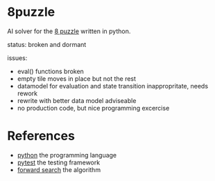 8puzzle
=======

AI solver for the [8 puzzle](http://en.wikipedia.org/wiki/8_puzzle) written in python.

status: broken and dormant

issues:
* eval() functions broken
* empty tile moves in place but not the rest
* datamodel for evaluation and state transition inappropritate, needs rework
* rewrite with better data model adviseable
* no production code, but nice programming excercise


References
==========
* [python](http://python.org/) the programming language
* [pytest](http://pytest.org) the testing framework
* [forward search](http://en.wikipedia.org/wiki/State_space_planning#Forward_Search) the algorithm
